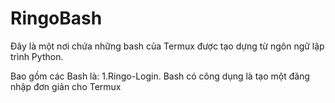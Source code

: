 # RingoBash

Đây là một nơi chứa những bash của Termux được tạo dựng từ ngôn ngữ lập trình Python.

Bao gồm các Bash là:
1.Ringo-Login. 
Bash có công dụng là tạo một đăng nhập đơn giản cho Termux
